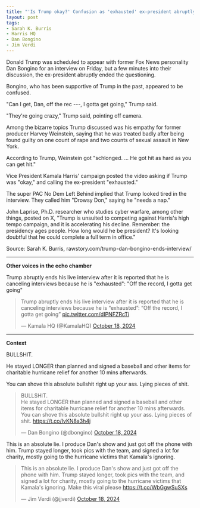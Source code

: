 ```yaml
---
title: "'Is Trump okay?' Confusion as 'exhausted' ex-president abruptly ends friendly interview"
layout: post
tags:
- Sarah K. Burris
- Harris HQ
- Dan Bongino
- Jim Verdi
---
```


Donald Trump was scheduled to appear with former Fox News personality Dan Bongino for an interview on Friday, but a few minutes into their discussion, the ex-president abruptly ended the questioning.

Bongino, who has been supportive of Trump in the past, appeared to be confused.

"Can I get, Dan, off the rec ---, I gotta get going," Trump said.

"They're going crazy," Trump said, pointing off camera.

Among the bizarre topics Trump discussed was his empathy for former producer Harvey Weinstein, saying that he was treated badly after being found guilty on one count of rape and two counts of sexual assault in New York.

According to Trump, Weinstein got "schlonged. ... He got hit as hard as you can get hit."

Vice President Kamala Harris' campaign posted the video asking if Trump was "okay," and calling the ex-president "exhausted."

The super PAC No Dem Left Behind implied that Trump looked tired in the interview. They called him "Drowsy Don," saying he "needs a nap."

John Laprise, Ph.D. researcher who studies cyber warfare, among other things, posted on X, "Trump is unsuited to competing against Harris's high tempo campaign, and it is accelerating his decline. Remember: the presidency ages people. How long would he be president? It's looking doubtful that he could complete a full term in office."

Source: Sarah K. Burris, rawstory.com/trump-dan-bongino-ends-interview/

---

**Other voices in the echo chamber**

Trump abruptly ends his live interview after it is reported that he is canceling interviews because he is "exhausted": "Off the record, I gotta get going"

<blockquote class="twitter-tweet"><p lang="en" dir="ltr">Trump abruptly ends his live interview after it is reported that he is canceling interviews because he is “exhausted”: “Off the record, I gotta get going” <a href="https://t.co/dIPNFZRcTi">pic.twitter.com/dIPNFZRcTi</a></p>&mdash; Kamala HQ (@KamalaHQ) <a href="https://twitter.com/KamalaHQ/status/1847295800436474125?ref_src=twsrc%5Etfw">October 18, 2024</a></blockquote> <script async src="https://platform.twitter.com/widgets.js" charset="utf-8"></script>

---

**Context**

BULLSHIT.

He stayed LONGER than planned and signed a baseball and other items for charitable hurricane relief for another 10 mins afterwards.

You can shove this absolute bullshit right up your ass. Lying pieces of shit.

<blockquote class="twitter-tweet"><p lang="en" dir="ltr">BULLSHIT.<br>He stayed LONGER than planned and signed a baseball and other items for charitable hurricane relief for another 10 mins afterwards.<br>You can shove this absolute bullshit right up your ass. Lying pieces of shit. <a href="https://t.co/IvKN8a3h4j">https://t.co/IvKN8a3h4j</a></p>&mdash; Dan Bongino (@dbongino) <a href="https://twitter.com/dbongino/status/1847300670870720645?ref_src=twsrc%5Etfw">October 18, 2024</a></blockquote> <script async src="https://platform.twitter.com/widgets.js" charset="utf-8"></script>

This is an absolute lie. I produce Dan's show and just got off the phone with him. Trump stayed longer, took pics with the team, and signed a lot for charity, mostly going to the hurricane victims that Kamala's ignoring.

<blockquote class="twitter-tweet"><p lang="en" dir="ltr">This is an absolute lie. I produce Dan&#39;s show and just got off the phone with him. Trump stayed longer, took pics with the team, and signed a lot for charity, mostly going to the hurricane victims that Kamala&#39;s ignoring. Make this viral please <a href="https://t.co/WbGgwSuSXs">https://t.co/WbGgwSuSXs</a></p>&mdash; Jim Verdi (@jjverdi) <a href="https://twitter.com/jjverdi/status/1847301499522580968?ref_src=twsrc%5Etfw">October 18, 2024</a></blockquote> <script async src="https://platform.twitter.com/widgets.js" charset="utf-8"></script>

